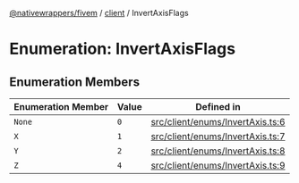 [@nativewrappers/fivem](../../README.md) / [client](../README.md) / InvertAxisFlags

# Enumeration: InvertAxisFlags

## Enumeration Members

| Enumeration Member | Value | Defined in |
| ------ | ------ | ------ |
| `None` | `0` | [src/client/enums/InvertAxis.ts:6](https://github.com/nativewrappers/fivem/blob/34b8061c177c9481c4691efcaef7602a414ca976/src/client/enums/InvertAxis.ts#L6) |
| `X` | `1` | [src/client/enums/InvertAxis.ts:7](https://github.com/nativewrappers/fivem/blob/34b8061c177c9481c4691efcaef7602a414ca976/src/client/enums/InvertAxis.ts#L7) |
| `Y` | `2` | [src/client/enums/InvertAxis.ts:8](https://github.com/nativewrappers/fivem/blob/34b8061c177c9481c4691efcaef7602a414ca976/src/client/enums/InvertAxis.ts#L8) |
| `Z` | `4` | [src/client/enums/InvertAxis.ts:9](https://github.com/nativewrappers/fivem/blob/34b8061c177c9481c4691efcaef7602a414ca976/src/client/enums/InvertAxis.ts#L9) |
